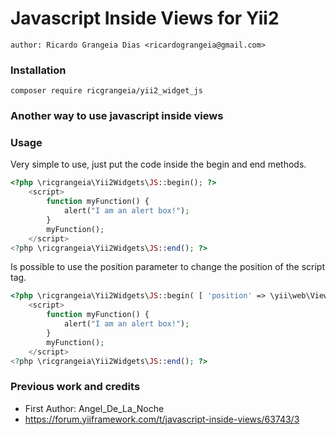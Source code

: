 # Javascript Inside Views for Yii2

`author: Ricardo Grangeia Dias <ricardograngeia@gmail.com>`

### Installation

`composer require ricgrangeia/yii2_widget_js`

### Another way to use javascript inside views
### Usage
Very simple to use, just put the code inside the begin and end methods.
```php
<?php \ricgrangeia\Yii2Widgets\JS::begin(); ?>
    <script>
        function myFunction() {
            alert("I am an alert box!");
        }
        myFunction();
    </script>
<?php \ricgrangeia\Yii2Widgets\JS::end(); ?>
```
Is possible to use the position parameter to change the position of the script tag.
```php
<?php \ricgrangeia\Yii2Widgets\JS::begin( [ 'position' => \yii\web\View::POS_END ] ); ?>
    <script>
        function myFunction() {
            alert("I am an alert box!");
        }
        myFunction();
    </script>
<?php \ricgrangeia\Yii2Widgets\JS::end(); ?>
```
### Previous work and credits
* First Author: Angel_De_La_Noche
* https://forum.yiiframework.com/t/javascript-inside-views/63743/3
